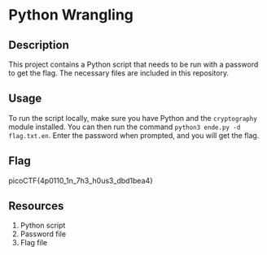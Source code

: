 # Python Wrangling

## Description
This project contains a Python script that needs to be run with a password to get the flag. The necessary files are included in this repository.

## Usage
To run the script locally, make sure you have Python and the `cryptography` module installed. You can then run the command ``python3 ende.py -d flag.txt.en``. Enter the password when prompted, and you will get the flag.

## Flag
picoCTF{4p0110_1n_7h3_h0us3_dbd1bea4}

## Resources
1. Python script 
2. Password file
3. Flag file
